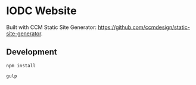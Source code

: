 IODC Website
============

Built with CCM Static Site Generator: https://github.com/ccmdesign/static-site-generator.

Development
-----------

```
npm install
```

```
gulp
````

